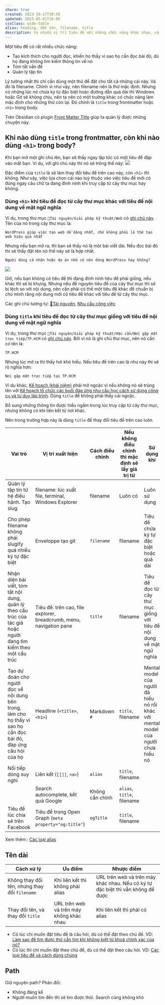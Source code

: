 ```yaml
---
share: true
created: 2023-10-27T18:59
updated: 2025-05-01T16:05
cssClass: wide-table
alias: heading, đặt tên, filename, title
description: Có nhiều vị trí tiêu đề với những chức năng khác nhau, và có nhiều cách khác nhau để thay đổi chúng. Nên dùng loại nào cho trường hợp nào?
---
```

Một tiêu đề có rất nhiều chức năng:
- Tạo kích thích cho người đọc, khiến họ thấy vì sao họ cần đọc bài đó, dù họ đang không tìm kiếm thông tin về nó
- Tóm tắt vấn đề
- Quản lý tập tin

Lý tưởng nhất thì chỉ cần dùng một thứ để đặt cho tất cả những cái này. Và đó là filename. Chính vì như vậy, nên filename nên là thứ mặc định. Nhưng có những lúc nó chứa ký tự đặc biệt hoặc đường dẫn quá dài thì Windows hoặc Git sẽ không chịu, nên ta nên có một trường khác có chức năng làm mặc định cho những thứ còn lại. Đó chính là `title` trong frontmatter hoặc `<h1>` trong body. 

Trên Obsidian có plugin [Front Matter Title](https://github.com/snezhig/obsidian-front-matter-title) giúp ta quản lý được những chuyện này.

## Khi nào dùng `title` trong frontmatter, còn khi nào dùng `<h1>` trong body? 
Khi bạn mở một ghi chú lên, bạn sẽ thấy ngay lập tức có một tiêu đề đập vào mắt bạn. Ví dụ, với ghi chú này thì nó sẽ trông thế này: 
![](https://i.imgur.com/1HydSvK.png)

Đặc điểm của `title` là sẽ làm thay đổi tiêu đề trên cao này, còn `<h1>` thì không. Như vậy, việc lựa chọn cái nào tuỳ thuộc vào việc tiêu đề mới có đúng ngay câu chữ ta đang đinh ninh khi truy cập từ cây thư mục hay không.

### Dùng `<h1>` khi tiêu đề đọc từ cây thư mục khác với tiêu đề nội dung về mặt ngữ nghĩa

Ví dụ, trong thư mục `📜Tài nguyên/Giải pháp kỹ thuật/Web` có [ghi chú này](../Web/WordPress%20gi%C3%BAp%20vi%E1%BB%87c%20t%E1%BA%A1o%20web%20d%E1%BB%85%20d%C3%A0ng%20nh%E1%BA%A5t,%20ch%E1%BB%A9%20kh%C3%B4ng%20ph%E1%BA%A3i%20l%C3%A0%20th%E1%BB%A9%20t%E1%BA%A1o%20web%20hi%E1%BB%87u%20qu%E1%BA%A3%20nh%E1%BA%A5t.md). Tên của nó trong cây thư mục là:
```
WordPress giúp việc tạo web dễ dàng nhất, chứ không phải là thứ tạo web hiệu quả nhất
```
Nhưng nếu bạn mở ra, thì bạn sẽ thấy nó là một bài viết dài. Nếu đọc bài đó thì sẽ thấy đặt tên nó thế này sẽ là hợp nhất.
```
Người dùng cá nhân hoặc dự án nhỏ có nên dùng WordPress hay không?
```
![](https://i.imgur.com/koC5yyi.png)


Giờ, nếu bạn không có tiêu đề thì đang đinh ninh tiêu đề phải giống, nếu khác thì sẽ bị khựng. Nhưng nếu để nguyên tiêu đề của cây thư mục thì sẽ bị lệch so với nội dung, nên cần phải có thể một tiêu đề khác để chuẩn bị cho mình rằng nội dung mới có tiêu đề khác với tiêu đề từ cây thư mục.

Các ghi chú tương tự: [📜Tài nguyên](../../index.md), [Nhu cầu công việc](../../Nhu%20c%E1%BA%A7u%20c%C3%B4ng%20vi%E1%BB%87c/index.md)

### Dùng `title` khi tiêu đề đọc từ cây thư mục giống với tiêu đề nội dung về mặt ngữ nghĩa
Ví dụ, trong thư mục `📜Tài nguyên/Giải pháp kỹ thuật/Hậu cần/Nơi gặp mặt trực tiếp/TP.HCM` có [ghi chú này](../H%E1%BA%ADu%20c%E1%BA%A7n/N%C6%A1i%20g%E1%BA%B7p%20m%E1%BA%B7t%20tr%E1%BB%B1c%20ti%E1%BA%BFp/TP.HCM/index.md). Bởi vì nó là ghi chú thư mục, nên nó cần có tên là:
```
TP.HCM
```
Nhưng lúc mở ra thì thấy hơi khó hiểu. Nếu tiêu đề trên cao là như này thì sẽ rõ nghĩa hơn:
```
Nơi gặp mặt trực tiếp tại TP.HCM
```

Ví dụ khác, [Kế hoạch (khái niệm)](../../../%E2%9A%A1Hi%E1%BB%83u%20bi%E1%BA%BFt%20s%C3%A2u/%CE%9E%20Kh%C3%A1i%20ni%E1%BB%87m/Ph%C3%A1t%20tri%E1%BB%83n%20s%E1%BA%A3n%20ph%E1%BA%A9m,%20l%C3%AAn%20k%E1%BA%BF%20ho%E1%BA%A1ch,%20c%C3%B4ng%20vi%E1%BB%87c/K%E1%BA%BF%20ho%E1%BA%A1ch%20(kh%C3%A1i%20ni%E1%BB%87m).md) phải mở ngoặc vì nếu không nó sẽ trùng tên với [Kế hoạch tổ chức các buổi đáp ứng nhu cầu học cách sử dụng công cụ và tư duy lập trình](../../../%F0%9F%93%90%20D%E1%BB%B1%20%C3%A1n/C%C3%A1c%20bu%E1%BB%95i%20hu%E1%BA%A5n%20luy%E1%BB%87n%20l%E1%BA%ADp%20tr%C3%ACnh/4%20Th%C3%A0nh%20ph%E1%BA%A9m/K%E1%BA%BF%20ho%E1%BA%A1ch/index.md). Dùng `title` để không phải thấy cái ngoặc.

Bổ sung những thông tin được hiểu ngầm trong lúc truy cập từ cây thư mục, nhưng không có khi liên kết từ nơi khác.

Nên trong trường hợp này là dùng `title` để thay đổi tiêu đề trên cao luôn.

| Vai trò                                                                                                            | Vị trí xuất hiện                                                    | Cách điều chỉnh | Nếu không điều chỉnh thì mặc định sẽ lấy giá trị từ | Sử dụng khi                                                                        |
| ------------------------------------------------------------------------------------------------------------------ | ------------------------------------------------------------------- | --------------- | --------------------------------------------------- | ---------------------------------------------------------------------------------- |
| Quản lý tập tin từ hệ điều hành. Tạo slug                                                                          | filename: lúc xuất file, terminal, Windows Explorer                 | filename        | Luôn có                                             | Luôn sử dụng                                                                       |
| Cho phép filename không phải slugify quá nhiều ký tự đặc biệt                                                      | Enveloppe tạo git                                                   | `filename`      | filename                                            | Tiêu đề chứa ký tự đặc biệt hoặc quá dài                                           |
| Nhận diện bài viết, tóm tắt nội dung, quản lý theo cấu trúc của tác giả hoặc người đang tìm kiếm theo một cấu trúc | Tiêu đề: trên cao, file explorer, breadcrumb, menu, navigation pane | `title`         | filename                                            | Tiêu đề đọc từ cây thư mục giống với tiêu đề nội dung về mặt ngữ nghĩa             |
| Tạo dự đoán cho người đọc về nội dung bên trong, làm cho họ thấy vì sao họ cần đọc bài đó, đáp ứng câu hỏi của họ  | Headline (`<title>`, `<h1>`)                                        | Markdown `#`    | `title`, filename                                   | Mental model của người đã hiểu nó rồi khác với mental model của người chưa hiểu nó |
| Nối tiếp dòng suy nghĩ                                                                                             | Liên kết (`[[]]`, `<a>`)                                            | `alias`         | `title`, filename                                   |                                                                                    |
|                                                                                                                    | Search autocomplete, kết quả Google                                 | Không cần chỉnh | `alias`, `title`, filename                          |                                                                                    |
| Tiêu đề lúc chia sẻ trên Facebook                                                                                  | Tiêu đề trong Open Graph (`meta property="og:title"`)               | `ogTitle`       | `title`, filename                                   |                                                                                    |

Xem thêm:: [Các loại alias](./C%C3%A1c%20lo%E1%BA%A1i%20alias.md)

## Tên dài
| Cách xử lý                                    | Ưu điểm                                  | Nhược điểm                                                                      |
| --------------------------------------------- | ---------------------------------------- | ------------------------------------------------------------------------------- |
| Không thay đổi tên, nhưng thay đổi `filename` | Khi liên kết thì không phải alias        | URL trên web và trên máy khác nhau. Nếu có ký tự đặc biệt thì vẫn không để được |
| Thay đổi tên, và thay đổi `title`             | URL trên web và trên máy không khác nhau | Khi liên kết thì phải có alias                                                  |

- Có lúc chỉ muốn đặt tiêu đề là câu hỏi, dù có thể đặt theo chủ đề. VD: [Làm sao để tìm được thứ cần tìm khi không biết từ khoá chính xác của nó?](../../L%C3%A0m%20sao%20%C4%91%E1%BB%83%20t%C3%ACm%20%C4%91%C6%B0%E1%BB%A3c%20th%E1%BB%A9%20c%E1%BA%A7n%20t%C3%ACm%20khi%20kh%C3%B4ng%20bi%E1%BA%BFt%20t%E1%BB%AB%20kho%C3%A1%20ch%C3%ADnh%20x%C3%A1c%20c%E1%BB%A7a%20n%C3%B3.md)
- Có lúc thì chỉ muốn đặt theo chủ đề, dù có thể đặt theo câu hỏi. VD: [Các loại tiêu đề và cách dùng chúng](C%C3%A1c%20lo%E1%BA%A1i%20ti%C3%AAu%20%C4%91%E1%BB%81%20v%C3%A0%20c%C3%A1ch%20d%C3%B9ng%20ch%C3%BAng.md)

## Path
Giữ nguyên path?
Phản đối:
- Không đáng kể
- Người muốn tìm đến thì sẽ tìm được thôi. Search cũng không khó



